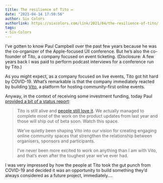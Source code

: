 ```yaml
---
title: The resilience of Tito ↦
date: "2021-04-14 17:50:56"
author: Six Colors
authorlink: https://sixcolors.com/link/2021/04/the-resilience-of-tito/
tags:
- Six-Colors
---
```

<p>I’ve gotten to know Paul Campbell over the past few years because he was the co-organizer of the Apple-focused Úll conference. But he’s also the co-founder of Tito, a company focused on event ticketing. (Disclosure: A few years back I was paid to perform podcast interviews for a conference run by Tito.)</p>
<p>As you might expect, as a company focused on live events, Tito got hit hard by COVID-19. What’s remarkable is that the company immediately reacted by building <a href="https://vi.to">Vito</a>, a platform for hosting community-first online events.</p>
<p>Anyway, in the context of receiving some investment funding, today Paul <a href="https://blog.tito.io/posts/some-investment-news/">provided a bit of a status report</a>:</p>
<blockquote><p>
  Tito is still alive and <a href="https://twitter.com/hellofisher/status/1369364908752728074?s=20">people still love it</a>. We actually managed to complete most of the work on the product updates from last year and those will ship out of beta soon. Watch this space.</p>
<p>  We’ve quietly been shaping Vito into our vision for creating engaging online community spaces that strengthen the relationship between organisers, sponsors and participants.</p>
<p>  I’ve never been more excited to work on anything than I am with Vito, and that’s even after the toughest year we’ve ever had.
</p></blockquote>
<p>I was very impressed by how the people at Tito took the gut punch from COVID-19 and decided it was an opportunity to build something they’d always considered as a future project, immediately.&#8230;</p>